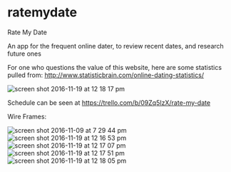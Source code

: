 # ratemydate


Rate My Date

An app for the frequent online dater, to review recent dates, and research future ones

For one who questions the value of this website, here are some statistics pulled from:  http://www.statisticbrain.com/online-dating-statistics/

![screen shot 2016-11-19 at 12 18 17 pm](https://cloud.githubusercontent.com/assets/17773824/20457146/be8a0d8e-ae52-11e6-8dbd-8da506156ef6.png)




Schedule can be seen at https://trello.com/b/09Zq5IzX/rate-my-date

Wire Frames:

![screen shot 2016-11-09 at 7 29 44 pm](https://cloud.githubusercontent.com/assets/17773824/20457143/be7cdef2-ae52-11e6-92d2-a054af867c72.png)
![screen shot 2016-11-19 at 12 16 53 pm](https://cloud.githubusercontent.com/assets/17773824/20457142/be7ca2de-ae52-11e6-9e72-ee5bfc72a593.png)
![screen shot 2016-11-19 at 12 17 07 pm](https://cloud.githubusercontent.com/assets/17773824/20457145/be7dff58-ae52-11e6-8f52-fc91498898ad.png)
![screen shot 2016-11-19 at 12 17 51 pm](https://cloud.githubusercontent.com/assets/17773824/20457144/be7cf1c6-ae52-11e6-8682-80f9997b76f6.png)
![screen shot 2016-11-19 at 12 18 05 pm](https://cloud.githubusercontent.com/assets/17773824/20457147/be8a2134-ae52-11e6-98b3-f70b7da836ad.png)
